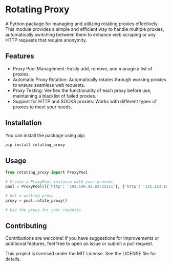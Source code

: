 # Rotating Proxy

A Python package for managing and utilizing rotating proxies effectively. This module provides a simple and efficient way to handle multiple proxies, automatically switching between them to enhance web scraping or any HTTP requests that require anonymity.
## Features

- Proxy Pool Management: Easily add, remove, and manage a list of proxies.
- Automatic Proxy Rotation: Automatically rotates through working proxies to ensure seamless web requests.
- Proxy Testing: Verifies the functionality of each proxy before use, maintaining a blacklist of failed proxies.
- Support for HTTP and SOCKS proxies: Works with different types of proxies to meet your needs.

## Installation

You can install the package using pip:

```bash
pip install rotating_proxy
```

## Usage

```python
from rotating_proxy import ProxyPool

# Create a ProxyPool instance with your proxies
pool = ProxyPool([{'http': '192.140.42.83:31511'}, {'http': '131.153.187.5:50689'}])

# Get a working proxy
proxy = pool.rotate_proxy()

# Use the proxy for your requests
```

## Contributing

Contributions are welcome! If you have suggestions for improvements or additional features, feel free to open an issue or submit a pull request.

This project is licensed under the MIT License. See the LICENSE file for details.
